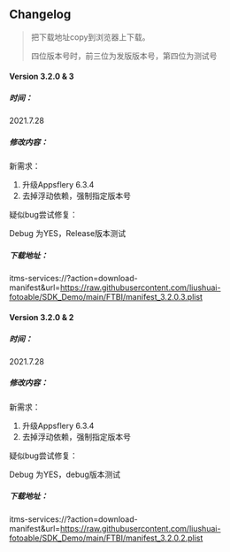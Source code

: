 ## Changelog
> 把下载地址copy到浏览器上下载。
>
> 四位版本号时，前三位为发版版本号，第四位为测试号

#### Version 3.2.0 & 3

##### 时间：

2021.7.28

##### 修改内容：

新需求：

1. 升级Appsflery 6.3.4
2. 去掉浮动依赖，强制指定版本号

疑似bug尝试修复： 

Debug 为YES，Release版本测试



##### 下载地址：

itms-services://?action=download-manifest&url=https://raw.githubusercontent.com/liushuai-fotoable/SDK_Demo/main/FTBI/manifest_3.2.0.3.plist

#### Version 3.2.0 & 2

##### 时间：

2021.7.28

##### 修改内容：

新需求：

1. 升级Appsflery 6.3.4
2. 去掉浮动依赖，强制指定版本号

疑似bug尝试修复： 

Debug 为YES，debug版本测试



##### 下载地址：

itms-services://?action=download-manifest&url=https://raw.githubusercontent.com/liushuai-fotoable/SDK_Demo/main/FTBI/manifest_3.2.0.2.plist





